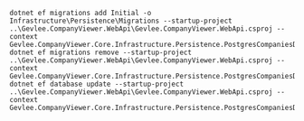 ﻿```
dotnet ef migrations add Initial -o Infrastructure\Persistence\Migrations --startup-project ..\Gevlee.CompanyViewer.WebApi\Gevlee.CompanyViewer.WebApi.csproj --context Gevlee.CompanyViewer.Core.Infrastructure.Persistence.PostgresCompaniesDbContext
dotnet ef migrations remove --startup-project ..\Gevlee.CompanyViewer.WebApi\Gevlee.CompanyViewer.WebApi.csproj --context Gevlee.CompanyViewer.Core.Infrastructure.Persistence.PostgresCompaniesDbContext
dotnet ef database update --startup-project ..\Gevlee.CompanyViewer.WebApi\Gevlee.CompanyViewer.WebApi.csproj --context Gevlee.CompanyViewer.Core.Infrastructure.Persistence.PostgresCompaniesDbContext
```